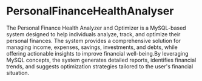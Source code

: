 # PersonalFinanceHealthAnalyser
The Personal Finance Health Analyzer and Optimizer is a MySQL-based system designed to help individuals analyze, track, and optimize their personal finances. The system provides a comprehensive solution for managing income, expenses, savings, investments, and debts, while offering actionable insights to improve financial well-being.By leveraging MySQL concepts, the system generates detailed reports, identifies financial trends, and suggests optimization strategies tailored to the user's financial situation.
